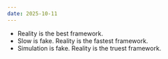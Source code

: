 ```yaml
---
date: 2025-10-11
---
```


- Reality is the best framework.
- Slow is fake. Reality is the fastest framework.
- Simulation is fake. Reality is the truest framework.
